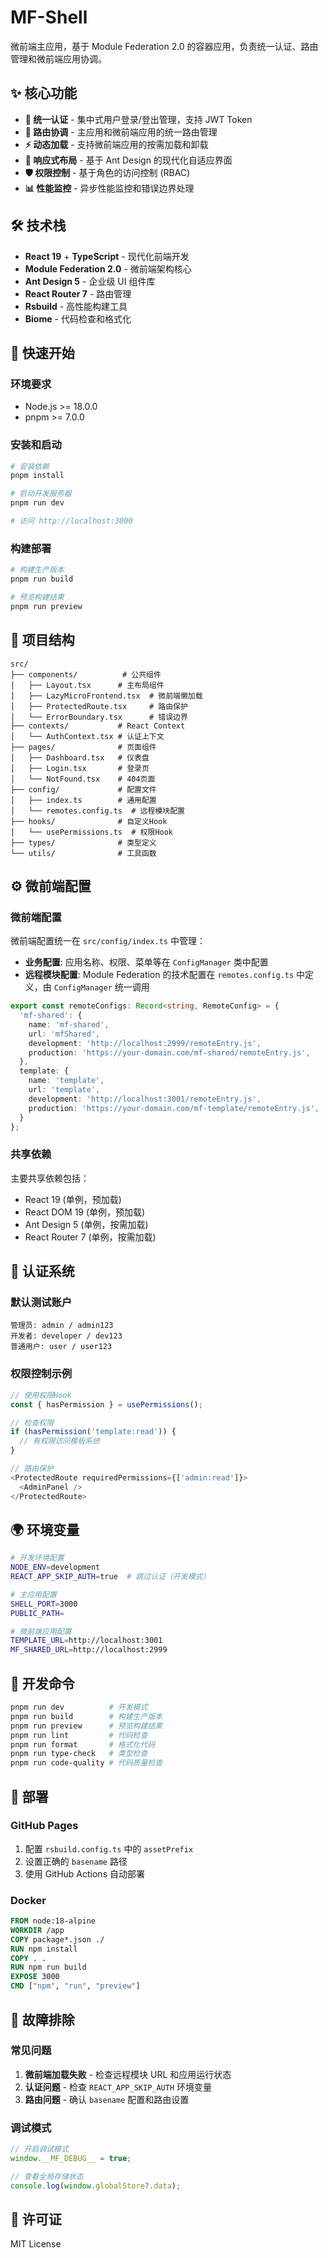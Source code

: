 # MF-Shell

微前端主应用，基于 Module Federation 2.0 的容器应用，负责统一认证、路由管理和微前端应用协调。

## ✨ 核心功能

- **🔐 统一认证** - 集中式用户登录/登出管理，支持 JWT Token
- **🚦 路由协调** - 主应用和微前端应用的统一路由管理
- **⚡ 动态加载** - 支持微前端应用的按需加载和卸载
- **🎨 响应式布局** - 基于 Ant Design 的现代化自适应界面
- **🛡️ 权限控制** - 基于角色的访问控制 (RBAC)
- **📊 性能监控** - 异步性能监控和错误边界处理

## 🛠️ 技术栈

- **React 19** + **TypeScript** - 现代化前端开发
- **Module Federation 2.0** - 微前端架构核心
- **Ant Design 5** - 企业级 UI 组件库
- **React Router 7** - 路由管理
- **Rsbuild** - 高性能构建工具
- **Biome** - 代码检查和格式化

## 🚀 快速开始

### 环境要求

- Node.js >= 18.0.0
- pnpm >= 7.0.0

### 安装和启动

```bash
# 安装依赖
pnpm install

# 启动开发服务器
pnpm run dev

# 访问 http://localhost:3000
```

### 构建部署

```bash
# 构建生产版本
pnpm run build

# 预览构建结果
pnpm run preview
```

## 📁 项目结构

```
src/
├── components/          # 公共组件
│   ├── Layout.tsx      # 主布局组件
│   ├── LazyMicroFrontend.tsx  # 微前端懒加载
│   ├── ProtectedRoute.tsx     # 路由保护
│   └── ErrorBoundary.tsx      # 错误边界
├── contexts/           # React Context
│   └── AuthContext.tsx # 认证上下文
├── pages/              # 页面组件
│   ├── Dashboard.tsx   # 仪表盘
│   ├── Login.tsx       # 登录页
│   └── NotFound.tsx    # 404页面
├── config/             # 配置文件
│   ├── index.ts        # 通用配置
│   └── remotes.config.ts  # 远程模块配置
├── hooks/              # 自定义Hook
│   └── usePermissions.ts  # 权限Hook
├── types/              # 类型定义
└── utils/              # 工具函数
```

## ⚙️ 微前端配置

### 微前端配置

微前端配置统一在 `src/config/index.ts` 中管理：

- **业务配置**: 应用名称、权限、菜单等在 `ConfigManager` 类中配置
- **远程模块配置**: Module Federation 的技术配置在 `remotes.config.ts` 中定义，由 `ConfigManager` 统一调用

```typescript
export const remoteConfigs: Record<string, RemoteConfig> = {
  'mf-shared': {
    name: 'mf-shared',
    url: 'mfShared',
    development: 'http://localhost:2999/remoteEntry.js',
    production: 'https://your-domain.com/mf-shared/remoteEntry.js',
  },
  template: {
    name: 'template',
    url: 'template',
    development: 'http://localhost:3001/remoteEntry.js',
    production: 'https://your-domain.com/mf-template/remoteEntry.js',
  }
};
```

### 共享依赖

主要共享依赖包括：
- React 19 (单例，预加载)
- React DOM 19 (单例，预加载)
- Ant Design 5 (单例，按需加载)
- React Router 7 (单例，按需加载)

## 🔐 认证系统

### 默认测试账户

```
管理员: admin / admin123
开发者: developer / dev123
普通用户: user / user123
```

### 权限控制示例

```typescript
// 使用权限Hook
const { hasPermission } = usePermissions();

// 检查权限
if (hasPermission('template:read')) {
  // 有权限访问模板系统
}

// 路由保护
<ProtectedRoute requiredPermissions={['admin:read']}>
  <AdminPanel />
</ProtectedRoute>
```

## 🌍 环境变量

```bash
# 开发环境配置
NODE_ENV=development
REACT_APP_SKIP_AUTH=true  # 跳过认证（开发模式）

# 主应用配置
SHELL_PORT=3000
PUBLIC_PATH=

# 微前端应用配置
TEMPLATE_URL=http://localhost:3001
MF_SHARED_URL=http://localhost:2999
```

## 📝 开发命令

```bash
pnpm run dev          # 开发模式
pnpm run build        # 构建生产版本
pnpm run preview      # 预览构建结果
pnpm run lint         # 代码检查
pnpm run format       # 格式化代码
pnpm run type-check   # 类型检查
pnpm run code-quality # 代码质量检查
```

## 🚀 部署

### GitHub Pages

1. 配置 `rsbuild.config.ts` 中的 `assetPrefix`
2. 设置正确的 `basename` 路径
3. 使用 GitHub Actions 自动部署

### Docker

```dockerfile
FROM node:18-alpine
WORKDIR /app
COPY package*.json ./
RUN npm install
COPY . .
RUN npm run build
EXPOSE 3000
CMD ["npm", "run", "preview"]
```

## 🔧 故障排除

### 常见问题

1. **微前端加载失败** - 检查远程模块 URL 和应用运行状态
2. **认证问题** - 检查 `REACT_APP_SKIP_AUTH` 环境变量
3. **路由问题** - 确认 `basename` 配置和路由设置

### 调试模式

```typescript
// 开启调试模式
window.__MF_DEBUG__ = true;

// 查看全局存储状态
console.log(window.globalStore?.data);
```

## 📄 许可证

MIT License

